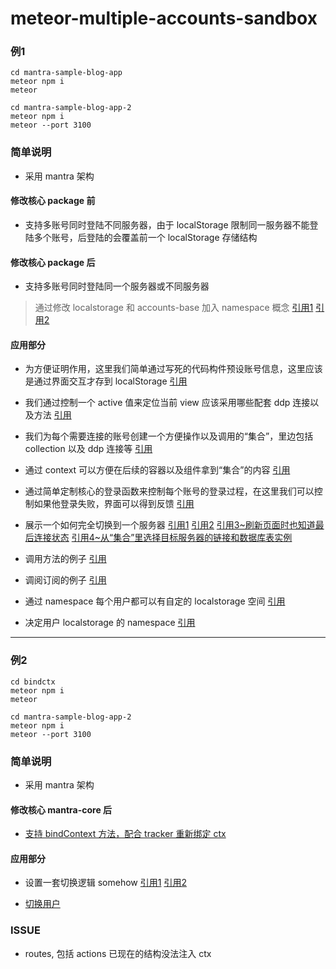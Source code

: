 # meteor-multiple-accounts-sandbox

### 例1

```
cd mantra-sample-blog-app
meteor npm i
meteor
```

```
cd mantra-sample-blog-app-2
meteor npm i
meteor --port 3100
```

### 简单说明

- 采用 mantra 架构

#### 修改核心 package 前

- 支持多账号同时登陆不同服务器，由于 localStorage 限制同一服务器不能登陆多个账号，后登陆的会覆盖前一个 localStorage 存储结构

#### 修改核心 package 后

- 支持多账号同时登陆同一个服务器或不同服务器

> 通过修改 localstorage 和 accounts-base 加入 namespace 概念 [引用1](https://github.com/crapthings/meteor-multiple-accounts-sandbox/blob/master/mantra-sample-blog-app/packages/localstorage/localstorage.js#L68) [引用2](https://github.com/crapthings/meteor-multiple-accounts-sandbox/blob/master/mantra-sample-blog-app/packages/accounts-base/accounts_client.js#L495)

#### 应用部分

- 为方便证明作用，这里我们简单通过写死的代码构件预设账号信息，这里应该是通过界面交互才存到 localStorage [引用](https://github.com/crapthings/meteor-multiple-accounts-sandbox/blob/master/mantra-sample-blog-app/client/configs/context.js#L10)

- 我们通过控制一个 active 值来定位当前 view 应该采用哪些配套 ddp 连接以及方法 [引用](https://github.com/crapthings/meteor-multiple-accounts-sandbox/blob/master/mantra-sample-blog-app/client/configs/context.js#L25)

- 我们为每个需要连接的账号创建一个方便操作以及调用的“集合”，里边包括 collection 以及 ddp 连接等 [引用](https://github.com/crapthings/meteor-multiple-accounts-sandbox/blob/master/mantra-sample-blog-app/client/configs/context.js#L34)

- 通过 context 可以方便在后续的容器以及组件拿到“集合”的内容 [引用](https://github.com/crapthings/meteor-multiple-accounts-sandbox/blob/master/mantra-sample-blog-app/client/configs/context.js#L48)

- 通过简单定制核心的登录函数来控制每个账号的登录过程，在这里我们可以控制如果他登录失败，界面可以得到反馈 [引用](https://github.com/crapthings/meteor-multiple-accounts-sandbox/blob/master/mantra-sample-blog-app/client/configs/context.js#L60)

- 展示一个如何完全切换到一个服务器 [引用1](https://github.com/crapthings/meteor-multiple-accounts-sandbox/blob/master/mantra-sample-blog-app/client/modules/core/components/switch.js#L26) [引用2](https://github.com/crapthings/meteor-multiple-accounts-sandbox/blob/master/mantra-sample-blog-app/client/modules/core/actions/accounts.js#L2) [引用3~刷新页面时也知道最后连接状态](https://github.com/crapthings/meteor-multiple-accounts-sandbox/blob/master/mantra-sample-blog-app/client/configs/context.js#L43) [引用4~从“集合”里选择目标服务器的链接和数据库表实例](https://github.com/crapthings/meteor-multiple-accounts-sandbox/blob/master/mantra-sample-blog-app/client/modules/core/containers/postlist.js#L6)

- 调用方法的例子 [引用](https://github.com/crapthings/meteor-multiple-accounts-sandbox/blob/master/mantra-sample-blog-app/client/modules/core/actions/posts.js#L13)

- 调阅订阅的例子 [引用](https://github.com/crapthings/meteor-multiple-accounts-sandbox/blob/master/mantra-sample-blog-app/client/modules/core/containers/postlist.js#L10)

- 通过 namespace 每个用户都可以有自定的 localstorage 空间 [引用](https://github.com/crapthings/meteor-multiple-accounts-sandbox/blob/master/mantra-sample-blog-app/client/configs/context.js#L20)

- 决定用户 localstorage 的 namespace [引用](https://github.com/crapthings/meteor-multiple-accounts-sandbox/blob/master/mantra-sample-blog-app/client/configs/context.js#L37)

---

### 例2

```
cd bindctx
meteor npm i
meteor
```

```
cd mantra-sample-blog-app-2
meteor npm i
meteor --port 3100
```

### 简单说明

- 采用 mantra 架构

#### 修改核心 mantra-core 后

- [支持 bindContext 方法，配合 tracker 重新绑定 ctx](https://github.com/crapthings/meteor-multiple-accounts-sandbox/blob/master/bindctx/imports/react-deps/packages/mantra-core/src/app.js#L36)

#### 应用部分

- 设置一套切换逻辑 somehow [引用1](https://github.com/crapthings/meteor-multiple-accounts-sandbox/blob/master/bindctx/client/main.js#L23) [引用2](https://github.com/crapthings/meteor-multiple-accounts-sandbox/blob/master/bindctx/client/main.js#L41)

- [切换用户](https://github.com/crapthings/meteor-multiple-accounts-sandbox/blob/master/bindctx/client/modules/core/components/main_layout.js#L11)

### ISSUE

- routes, 包括 actions 已现在的结构没法注入 ctx
